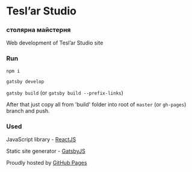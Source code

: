 # Теsl’ar Studio

### столярна майстерня

Web development of Теsl’ar Studio site

### Run

`npm i`

`gatsby develop`

`gatsby build` (or `gatsby build --prefix-links`)

After that just copy all from 'build' folder into root of `master` (or `gh-pages`) branch and push.

### Used

JavaScript library - [ReactJS](https://facebook.github.io/react)

Static site generator - [GatsbyJS](https://github.com/gatsbyjs/gatsby)

Proudly hosted by [GitHub Pages](https://pages.github.com)
